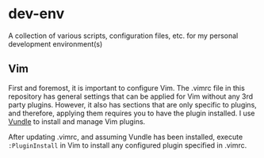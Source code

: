 # dev-env
A collection of various scripts, configuration files, etc. for my personal development environment(s)

## Vim
First and foremost, it is important to configure Vim. The .vimrc file in this repository has general settings that can be applied for Vim without any 3rd party plugins. However, it also has sections that are only specific to plugins, and therefore, applying them requires you to have the plugin installed. I use [Vundle](https://github.com/VundleVim/Vundle.vim) to install and manage Vim plugins.

After updating .vimrc, and assuming Vundle has been installed, execute `:PluginInstall` in Vim to install any configured plugin specified in .vimrc.
